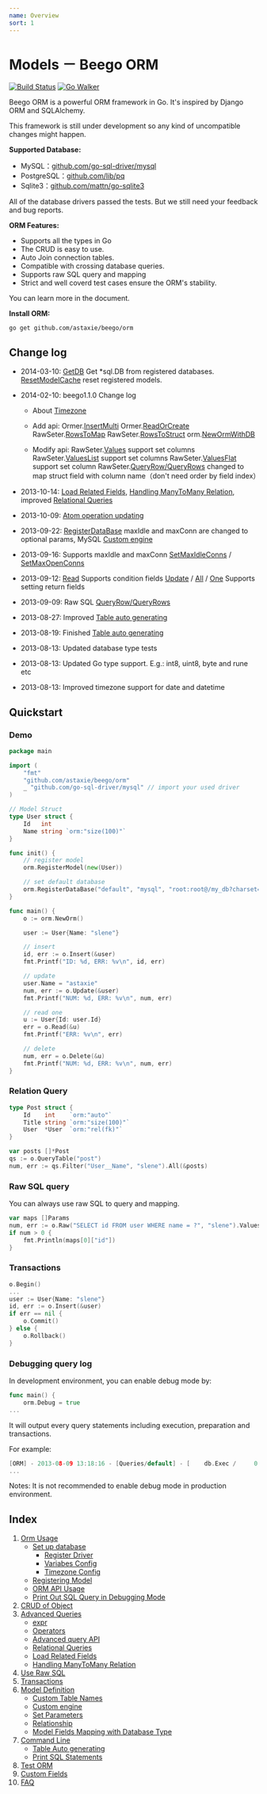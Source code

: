 ```yaml
---
name: Overview
sort: 1
---
```


# Models － Beego ORM

[![Build Status](https://drone.io/github.com/astaxie/beego/status.png)](https://drone.io/github.com/astaxie/beego/latest) [![Go Walker](http://gowalker.org/api/v1/badge)](http://gowalker.org/github.com/astaxie/beego/orm)

Beego ORM is a powerful ORM framework in Go. It's inspired by Django ORM and SQLAlchemy.

This framework is still under development so any kind of uncompatible changes might happen.

**Supported Database:**

* MySQL：[github.com/go-sql-driver/mysql](https://github.com/go-sql-driver/mysql)
* PostgreSQL：[github.com/lib/pq](https://github.com/lib/pq)
* Sqlite3：[github.com/mattn/go-sqlite3](https://github.com/mattn/go-sqlite3)

All of the database drivers passed the tests. But we still need your feedback and bug reports.

**ORM Features:**

* Supports all the types in Go
* The CRUD is easy to use.
* Auto Join connection tables.
* Compatible with crossing database queries.
* Supports raw SQL query and mapping
* Strict and well coverd test cases ensure the ORM's stability.

You can learn more in the document.

**Install ORM:**

	go get github.com/astaxie/beego/orm

## Change log

* 2014-03-10: [GetDB](orm.md#getdb) Get *sql.DB from registered databases. [ResetModelCache](orm.md#resetmodelcache) reset registered models.
* 2014-02-10: beego1.1.0 Change log
  - About [Timezone](orm.md#时区设置)

  - Add api:
  Ormer.[InsertMulti](object.md#insertmulti)
  Ormer.[ReadOrCreate](object.md#readorcreate)
  RawSeter.[RowsToMap](rawsql.md#rowstomap)
  RawSeter.[RowsToStruct](rawsql.md#rowstostruct)
  orm.[NewOrmWithDB](orm.md#newormwithdb)

  - Modify api:
  RawSeter.[Values](rawsql.md#values) support set columns
  RawSeter.[ValuesList](rawsql.md#valueslist) support set columns
  RawSeter.[ValuesFlat](rawsql.md#valuesflat) support set column
  RawSeter.[QueryRow/QueryRows](rawsql.md#queryrow) changed to map struct field with column name（don't need order by field index）

* 2013-10-14: [Load Related Fields](query.md#load-related-field), [Handling ManyToMany Relation](query.md#handling-manytomany-relation), improved [Relational Queries](query.md#relational-query)
* 2013-10-09: [Atom operation updating](query.md#update)
* 2013-09-22: [RegisterDataBase](orm.md#registerdatabase) maxIdle and maxConn are changed to optional params, MySQL [Custom engine](models.md#custom-engine)
* 2013-09-16: Supports maxIdle and maxConn  [SetMaxIdleConns](orm.md#setmaxidleconns) / [SetMaxOpenConns](orm.md#SetMaxOpenConns)
* 2013-09-12: [Read](object.md#read) Supports condition fields [Update](object.md#update) / [All](query.md#all) / [One](query.md#one) Supports setting return fields
* 2013-09-09: Raw SQL [QueryRow/QueryRows](rawsql.md#queryrow)
* 2013-08-27: Improved [Table auto generating](cmd.md#table-auto-generating)
* 2013-08-19: Finished [Table auto generating](cmd.md#table-auto-generating)
* 2013-08-13: Updated database type tests
* 2013-08-13: Updated Go type support. E.g.: int8, uint8, byte and rune etc
* 2013-08-13: Improved timezone support for date and datetime

## Quickstart

### Demo

```go
package main

import (
	"fmt"
	"github.com/astaxie/beego/orm"
	_ "github.com/go-sql-driver/mysql" // import your used driver
)

// Model Struct
type User struct {
	Id   int
	Name string `orm:"size(100)"`
}

func init() {
	// register model
	orm.RegisterModel(new(User))

	// set default database
	orm.RegisterDataBase("default", "mysql", "root:root@/my_db?charset=utf8", 30)
}

func main() {
	o := orm.NewOrm()

	user := User{Name: "slene"}

	// insert
	id, err := o.Insert(&user)
	fmt.Printf("ID: %d, ERR: %v\n", id, err)

	// update
	user.Name = "astaxie"
	num, err := o.Update(&user)
	fmt.Printf("NUM: %d, ERR: %v\n", num, err)

	// read one
	u := User{Id: user.Id}
	err = o.Read(&u)
	fmt.Printf("ERR: %v\n", err)

	// delete
	num, err = o.Delete(&u)
	fmt.Printf("NUM: %d, ERR: %v\n", num, err)
}
```
	
### Relation Query

```go
type Post struct {
	Id    int    `orm:"auto"`
	Title string `orm:"size(100)"`
	User  *User  `orm:"rel(fk)"`
}

var posts []*Post
qs := o.QueryTable("post")
num, err := qs.Filter("User__Name", "slene").All(&posts)
```

### Raw SQL query

You can always use raw SQL to query and mapping.

```go
var maps []Params
num, err := o.Raw("SELECT id FROM user WHERE name = ?", "slene").Values(&maps)
if num > 0 {
	fmt.Println(maps[0]["id"])
}
```

### Transactions

```go
o.Begin()
...
user := User{Name: "slene"}
id, err := o.Insert(&user)
if err == nil {
	o.Commit()
} else {
	o.Rollback()
}
```

### Debugging query log

In development environment, you can enable debug mode by:

```go
func main() {
	orm.Debug = true
...
```

It will output every query statements including execution, preparation and transactions.

For example:

```go
[ORM] - 2013-08-09 13:18:16 - [Queries/default] - [    db.Exec /     0.4ms] - 	[INSERT INTO `user` (`name`) VALUES (?)] - `slene`
...
```

Notes: It is not recommended to enable debug mode in production environment.

## Index

1. [Orm Usage](orm.md)
	- [Set up database](orm.md#set-up-database)
		* [Register Driver](orm.md#registerdatabase)
		* [Variabes Config](orm.md#setmaxidleconns)
		* [Timezone Config](orm.md#timezone-config)
	- [Registering Model](orm.md#registering-model)
	- [ORM API Usage](orm.md#orm-api-usage)
	- [Print Out SQL Query in Debugging Mode](orm.md#print-out-sql-query-in-debugging-mode)
2. [CRUD of Object](object.md)
3. [Advanced Queries](query.md)
	- [expr](query.md#expr)
	- [Operators](query.md#operators)
	- [Advanced query API](query.md#advanced-query-api)
	- [Relational Queries](query.md#relational-query)
	- [Load Related Fields](query.md#load-related-field)
	- [Handling ManyToMany Relation](query.md#handling-manytomany-relation)
4. [Use Raw SQL](rawsql.md)
5. [Transactions](transaction.md)
6. [Model Definition](models.md)
	- [Custom Table Names](models.md#custom-table-name)
	- [Custom engine](models.md#custom-engine)
	- [Set Parameters](models.md#set-parameters)
	- [Relationship](models.md#relationship)
	- [Model Fields Mapping with Database Type](models.md#model-fields-mapping-with-database-type)
7. [Command Line](cmd.md)
	- [Table Auto generating](cmd.md#table-auto-generating)
	- [Print SQL Statements](cmd.md#print-sql-statements)
8. [Test ORM](test.md)
9. [Custom Fields](custom_fields.md)
10. [FAQ](faq.md)
